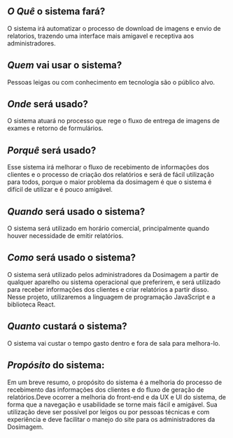 ## *O Quê* o sistema fará?
O sistema irá automatizar o processo de download de imagens e envio de relatorios, trazendo uma interface mais amigavel e receptiva aos administradores.

## *Quem* vai usar o sistema?
Pessoas leigas ou com conhecimento em tecnologia são o público alvo.

## *Onde* será usado?
O sistema atuará no processo que rege o fluxo de entrega de imagens de exames e retorno de formulários.

## *Porquê* será usado?
Esse sistema irá melhorar o fluxo de recebimento de informações dos clientes e o processo de criação  dos relatórios e será de fácil utilização para todos, porque  o maior problema da dosimagem é que o sistema  é difícil de utilizar e é pouco amigável.

## *Quando* será usado o sistema?
O sistema será utilizado em horário comercial, principalmente quando houver necessidade de emitir relatórios.

## *Como* será usado o sistema?
O sistema será utilizado pelos administradores da Dosimagem a partir de qualquer aparelho ou sistema operacional que preferirem, e será utilizado para receber informações dos clientes e criar relatórios a partir disso.
Nesse projeto, utilizaremos a linguagem de programação JavaScript e a biblioteca React.

## *Quanto* custará o sistema?
O sistema vai custar o tempo gasto dentro e fora de sala para melhora-lo.

## *Propósito* do sistema:
Em um breve resumo, o propósito do sistema é a melhoria do processo de recebimento das informações dos clientes e do fluxo de geração de relatórios.Deve ocorrer a melhoria do front-end e da UX e UI do sistema, de forma que a navegação e usabilidade se torne mais fácil e amigável.
Sua utilização deve ser possível por leigos ou por pessoas técnicas e com experiência e deve facilitar o manejo do site para os administradores da Dosimagem.


